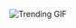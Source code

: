 
<!-- GIF_SECTION -->
![Trending GIF](https://media3.giphy.com/media/v1.Y2lkPThiYjIxNzcycmp5OWt5MTY1c3p2ZnlzbXRkZTUyeTJnY29ma2gzZXJrbXhnbDd5ciZlcD12MV9naWZzX3NlYXJjaCZjdD1n/aQ6ya20vAFJdUH3M5D/giphy.gif)
<!-- END_GIF_SECTION -->
